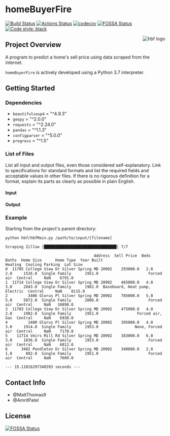 # homeBuyerFire
[![Build Status](https://travis-ci.com/MattThomas9/Home-Buyer-Fire.svg?branch=master)](https://travis-ci.com/MattThomas9/Home-Buyer-Fire)
[![Actions Status](https://github.com/MattThomas9/Home-Buyer-Fire/workflows/Lint/badge.svg)](https://github.com/MattThomas9/Home-Buyer-Fire/actions)
[![codecov](https://codecov.io/gh/MattThomas9/Home-Buyer-Fire/branch/master/graph/badge.svg?token=5AJUA8I31G)](https://codecov.io/gh/MattThomas9/Home-Buyer-Fire/)
[![FOSSA Status](https://app.fossa.com/api/projects/git%2Bgithub.com%2FMattThomas9%2FHome-Buyer-Fire.svg?type=shield)](https://app.fossa.com/projects/git%2Bgithub.com%2FMattThomas9%2FHome-Buyer-Fire?ref=badge_shield)
[![Code style: black](https://img.shields.io/badge/code%20style-black-000000.svg)](https://github.com/psf/black)

<a href="https://bookdown.org/yihui/blogdown"><img src="https://docs.google.com/drawings/d/e/2PACX-1vR8jfxdu85njA8C-Fvv0QCGoNrIn8swDLRArTq0IZqmbz9K0_Qe-eHAJJn0OCaIJfUiU8U6EQ4rl7y2/pub?w=229&h=278" alt="hbf logo" align="right" /></a>

## Project Overview

A program to predict a home's sell price using data scraped from the internet.

`homeBuyerFire` is actively developed using a Python 3.7 interpreter.

## Getting Started

### Dependencies

- `beautifulsoup4` = "^4.9.3"
- `geopy` = "^2.0.0"
- `requests` = "^2.24.0"
- `pandas` = "^1.1.3"
- `configparser` = "^5.0.0"
- `progress` = "^1.5"

### List of Files

List all input and output files, even those considered self-explanatory. Link to specifications for standard formats and list the required fields and acceptable values in other files. If there is no rigorous definition for a format, explain its parts as clearly as possible in plain English.

#### Input

#### Output

### Example

Starting from the project's parent directory:

```
python hbf/hbfMain.py /path/to/input/[filename]
```

```
Scraping Zillow |████████████████████████████████| 7/7

                                       Address  Sell Price  Beds  Baths  Home Size      Home Type  Year Built                         Heating  Cooling Parking  Lot Size
0  11705 College View Dr Silver Spring MD 20902    293000.0   2.0    2.0     1526.0  Single Family      1951.0                      Forced air  Central     NaN    6791.0
1  11714 College View Dr Silver Spring MD 20902    465000.0   4.0    3.0     2843.0  Single Family      1962.0  Baseboard, Heat pump, Electric  Central     NaN    8115.0
2         3406 Glorus Pl Silver Spring MD 20902    785000.0   5.0    5.0     5872.0  Single Family      2006.0                      Forced air  Central     NaN   10890.0
3  11703 College View Dr Silver Spring MD 20902    475000.0   4.0    2.0     1982.0  Single Family      1951.0                 Forced air, Gas  Central     NaN    6930.0
4         3400 Glorus Pl Silver Spring MD 20902    395000.0   4.0    3.0     1914.0  Single Family      1953.0                None, Forced air  Central     NaN    7178.0
5    11714 Veirs Mill Rd Silver Spring MD 20902    383000.0   6.0    3.0     1836.0  Single Family      1953.0                      Forced air  Central     NaN    6812.0
6      3402 Pendleton Dr Silver Spring MD 20902    340000.0   2.0    1.0      882.0  Single Family      1951.0                      Forced air  Central     NaN    7609.0

--- 15.11016297340393 seconds ---
```

## Contact Info

- @MattThomas9
- @AmritPatel


## License
[![FOSSA Status](https://app.fossa.com/api/projects/git%2Bgithub.com%2FMattThomas9%2FHome-Buyer-Fire.svg?type=large)](https://app.fossa.com/projects/git%2Bgithub.com%2FMattThomas9%2FHome-Buyer-Fire?ref=badge_large)
